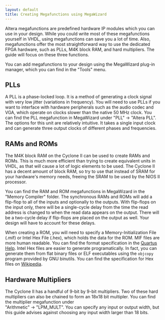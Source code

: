 ```yaml
---
layout: default
title: Creating Megafunctions using MegaWizard
---
```


Altera megafunctions are predefined hardware IP modules which you can use in
your design. While you could write most of these megafunctions yourself in VHDL,
using megafunctions can save you a lot of time. Also, megafunctions offer the
most straightforward way to use the dedicated FPGA hardware, such as PLLs,
M4K block RAM, and hard multipliers. The guide will focus on these three
functions.

You can add megafunctions to your design using the MegaWizard plug-in manager,
which you can find in the "Tools" menu.

## PLLs

A PLL is a phase-locked loop. It is a method of generating a clock signal with
very low jitter (variations in frequency). You will need to use PLLs if you
want to interface with hardware peripherals such as the audio codec and VGA,
which operate on clocks slower than the native 50 MHz clock. You can find
the PLL megafunction in MegaWizard under "PLL" -> "Altera PLL". The options
for this unit are relatively intuitive. It takes a single input clock and can
generate three output clocks of different phases and frequencies.

## RAMs and ROMs

The M4K block RAM on the Cyclone II can be used to create RAMs and ROMs.
This is much more efficient than trying to create equivalent units in VHDL,
as that will cause a lot of logic elements to be used. The Cyclone II has
a decent amount of block RAM, so try to use that instead of SRAM for your
hardware's memory needs, freeing the SRAM to be used by the NIOS II processor.

You can find the RAM and ROM megafunctions in MegaWizard in the "Memory Compiler"
folder. The synchronous RAMs and ROMs will add a flip-flop to all of the inputs
and optionally to the outputs. With flip-flops on the input only, there will be
a single-cycle delay from the time the read address is changed to when the
read data appears on the output. There will be a two-cycle delay if flip-flops
are placed on the output as well. Your design will have to account for these
delays.

When creating a ROM, you will need to specify a Memory-Initialization File
(.mif) or Intel Hex File (.hex), which holds the data for the ROM.
MIF files are more human readable. You can find the format specification in
the [Quartus Help](http://quartushelp.altera.com/13.1/mergedProjects/reference/glossary/def_mif.htm).
Intel Hex files are easier to generate programatically. In fact, you can
generate them from flat binary files or ELF executables using the `objcopy`
program provided by GNU binutils.
You can find the specification for Hex files on [Wikipedia](https://en.wikipedia.org/wiki/Intel_hex).

## Hardware Multipliers

The Cyclone II has a handful of 9-bit by 9-bit multipliers. Two of these hard
multipliers can also be chained to form an 18x18 bit multipler. You can find
the multiplier megafunction under <br/> "Arithmetic" -> "LPM\_MULT". You can specify
any input or output width, but this guide advises against choosing any input
width larger than 18 bits.
